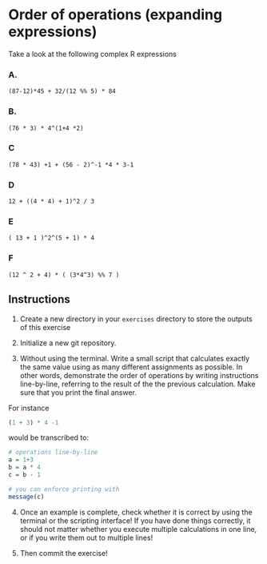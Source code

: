 # Order of operations (expanding expressions)

Take a look at the following complex R expressions

### A.

`(87-12)*45 + 32/(12 %% 5) * 84`

### B. 

`(76 * 3) * 4^(1+4 *2)`

### C

`(78 * 43) +1 + (56 - 2)^-1 *4 * 3-1`

### D

`12 + ((4 * 4) + 1)^2 / 3`

### E 

`( 13 + 1 )^2^(5 + 1) * 4`

### F 

`(12 ^ 2 + 4) * ( (3*4^3) %% 7 )`


## Instructions

1. Create a new directory in your `exercises` directory to store the outputs of this exercise 

2. Initialize a new git repository.

3. Without using the terminal. Write a small script that calculates exactly the same value using as many different assignments as possible. In other words, demonstrate the order of operations by writing instructions line-by-line, referring to the result of the the previous calculation. Make sure that you print the final answer.

For instance

```R
(1 + 3) * 4 -1
```

would be transcribed to:

```R
# operations line-by-line
a = 1+3
b = a * 4
c = b - 1

# you can enforce printing with 
message(c)

```

4. Once an example is complete, check whether it is correct by using the terminal or the scripting interface! If you have done things correctly, it should not matter whether you execute multiple calculations in one line, or if you write them out to multiple lines!

5. Then commit the exercise!


